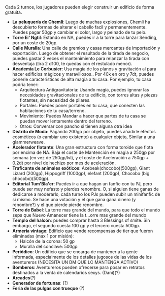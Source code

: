 
Cada 2 turnos, los jugadores pueden elegir construir un edificio de forma gratuita.

- **La peluquería de Chemli**: Luego de muchas explosiones, Chemli ha descubierto formas de alterar el cabello facil y permanentemente. Puedes pagar 50gp y cambiar el color, largo y peinado de tu pelo.
- **Torre Ei' Ngtil**: Estando en NA, puedes ir a la torre para lanzar Sending, por un coste de 20gp.
- **Calle Muralla**: Una calle de gremios y casas mercantes de importación y exportación. Luego de obtener el resultado de la tirada de negocio, puedes gastar 2 veces el mantenimiento para relanzar la tirada con desventaja (tira 2 d100, te quedas con el restulado menor).
- **Academia Le Corbusier**: Usa magia de los planos y gravitación al para hacer edificios mágicos y maravillosos.. Por 40k en oro y 7dt, puedes ponerle caracteristicas de alta magia a tu casa. Por ejemplo, tu casa podría tener:
	- Arquitectura Antigravitatoria: Usando magia, puedes ignorar las necesidades gravitacionales de tu edificio, con torres altas y piezas flotantes, sin necesidad de pilares.
	- Portales: Puedes poner portales en tu casa, que conecten las habitaciones de tu casa/terreno.
	- Movimiento: Puedes Mandar a hacer que partes de tu casa se puedan mover lentamente dentro del terreno.
	- Otros: Conversar con pancho si tienen alguna otra idea
- **Distrito de Moda**: Pagando 200gp por objeto, puedes añadirle efectos cosméticos (o cambiar uno existente) a cualquier objeto, Similar a una glammerweave.
- **Acelerador flotante**: Una gran estructura con forma toroide que flota por encima de NA. Baja el coste de Mantención en magia a 250gp por semana (en vez de 250gp/lvl), y el coste de Aceleración a 750gp + 0.2dt por nivel de hechizo por mes de aceleración.
- **Traficante de animales exóticos**: Axebeak(chocobo)(500gp), Giant Lizard (200gp), Hippogriff (1000gp), elefant (200gp), Chocobo (big chocobo)(500gp).
-   **Editorial Tum'Bla'er**: Puedes ir a que hagan un fanfic con tu PJ, pero puede ser muy nefasto y pierdes renombre. O, si alguien tiene ganas de dedicarse a moderarlo, cada turno los PJs pueden subir un minifanfic de si mismo. Se hace una votación y el que gana gana dinero (y renombre?) y el que pierde pierde renombre.
-  **Torre de Babel**: La torre mas grande del mundo, para que todo el mundo sepa que Nuevo Amanecer tiene la t...orre mas grande del mundo
-  **Templo del halcón**: puedes comprar hasta 3 Blessings of smite. Sin embargo, el segundo cuesta 100 gp y el tercero cuesta 500gp.
-  **Armería vintage**: Edificio que vende recompensas de tier que fueron eliminadas (max 1 por misión):
	- Halcón de la corona: 50 gp
	- Muralla del conclave: 500gp
- **Periódico**: Un edificio que se encarga de mantener a la gente informada, especialmente de los detalles jugosos de las vidas de los aventureros (NECESITA UN DM QUE LO MANTENGA ACTIVO)
- **Bomberos**: Aventureros pueden ofrecerse para posar en retratos destinados a la venta de calendarios sexys. (Dani)(?)
- **Arcades**(?)
- **Generador de fortunas**: (?)
- **Feria de las pulgas con trueque** (?)